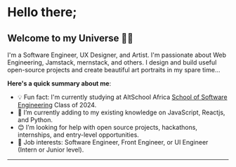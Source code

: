 # Hello there;
## Welcome to my Universe 👋🏾

I'm a Software Engineer, UX Designer, and Artist. I'm passionate about Web Engineering, Jamstack, mernstack, and others. I design and build useful open-source projects and create beautiful art portraits in my spare time...

**Here's a quick summary about me**:

- 💡 Fun fact: I'm currently studying at AltSchool Africa [School of Software Engineering](https://engineering.altschoolafrica.com/) Class of 2024.
- 🌱 I’m currently adding to my existing knowledge on JavaScript, Reactjs, and Python.
- 😊 I’m looking for help with open source projects, hackathons, internships, and entry-level opportunities.
- 💼 Job interests: Software Engineer, Front Engineer, or UI Engineer (Intern or Junior level).

---
